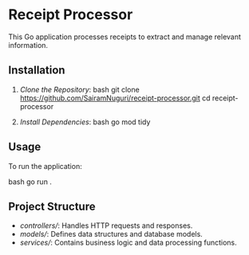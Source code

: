 # Receipt Processor

This Go application processes receipts to extract and manage relevant information.


## Installation

1. *Clone the Repository*:
   bash
   git clone https://github.com/SairamNuguri/receipt-processor.git
   cd receipt-processor
   

2. *Install Dependencies*:
   bash
   go mod tidy
   

## Usage

To run the application:

bash
go run .


## Project Structure

- *controllers/*: Handles HTTP requests and responses.
- *models/*: Defines data structures and database models.
- *services/*: Contains business logic and data processing functions.
